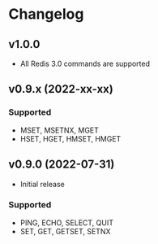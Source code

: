 # Changelog

## v1.0.0
- All Redis 3.0 commands are supported

## v0.9.x (2022-xx-xx)
###  Supported
- MSET, MSETNX, MGET
- HSET, HGET, HMSET, HMGET

## v0.9.0 (2022-07-31)
- Initial release  
###  Supported
- PING, ECHO, SELECT, QUIT
- SET, GET, GETSET, SETNX